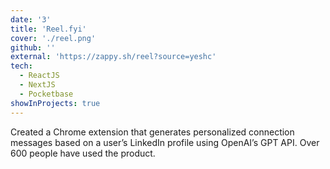 ```yaml
---
date: '3'
title: 'Reel.fyi'
cover: './reel.png'
github: ''
external: 'https://zappy.sh/reel?source=yeshc'
tech:
  - ReactJS
  - NextJS
  - Pocketbase
showInProjects: true
---
```


Created a Chrome extension that generates personalized connection messages based on a user’s LinkedIn profile using OpenAI’s GPT API. Over 600 people have used the product.

